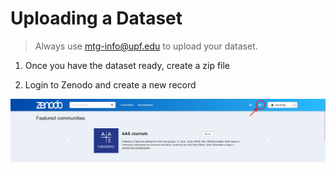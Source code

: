 # Uploading a Dataset

> Always use mtg-info@upf.edu to upload your dataset.

1. Once you have the dataset ready, create a zip file

2. Login to Zenodo and create a new record

![Plus Button](res/plus-btn.png)
